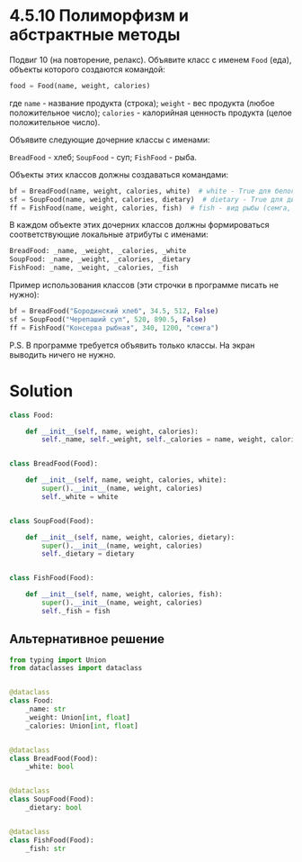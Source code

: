 # 4.5.10 Полиморфизм и абстрактные методы

Подвиг 10 (на повторение, релакс). Объявите класс с именем `Food` (еда), объекты которого создаются командой:

```python
food = Food(name, weight, calories)
```

где `name` - название продукта (строка); `weight` - вес продукта (любое положительное число); `calories` - калорийная
ценность продукта (целое положительное число).

Объявите следующие дочерние классы с именами:

`BreadFood` - хлеб;
`SoupFood` - суп;
`FishFood` - рыба.

Объекты этих классов должны создаваться командами:

```python
bf = BreadFood(name, weight, calories, white)  # white - True для белого хлеба, False - для остальных
sf = SoupFood(name, weight, calories, dietary)  # dietary - True для диетического супа, False - для других видов
ff = FishFood(name, weight, calories, fish)  # fish - вид рыбы (семга, окунь, сардина и т.д.)
```

В каждом объекте этих дочерних классов должны формироваться соответствующие локальные атрибуты с именами:

```python
BreadFood: _name, _weight, _calories, _white
SoupFood: _name, _weight, _calories, _dietary
FishFood: _name, _weight, _calories, _fish
```

Пример использования классов (эти строчки в программе писать не нужно):

```python
bf = BreadFood("Бородинский хлеб", 34.5, 512, False)
sf = SoupFood("Черепаший суп", 520, 890.5, False)
ff = FishFood("Консерва рыбная", 340, 1200, "семга")
```

P.S. В программе требуется объявить только классы. На экран выводить ничего не нужно.

# Solution

```python
class Food:

    def __init__(self, name, weight, calories):
        self._name, self._weight, self._calories = name, weight, calories


class BreadFood(Food):

    def __init__(self, name, weight, calories, white):
        super().__init__(name, weight, calories)
        self._white = white


class SoupFood(Food):

    def __init__(self, name, weight, calories, dietary):
        super().__init__(name, weight, calories)
        self._dietary = dietary


class FishFood(Food):

    def __init__(self, name, weight, calories, fish):
        super().__init__(name, weight, calories)
        self._fish = fish
```

## Альтернативное решение

```python
from typing import Union
from dataclasses import dataclass


@dataclass
class Food:
    _name: str
    _weight: Union[int, float]
    _calories: Union[int, float]


@dataclass
class BreadFood(Food):
    _white: bool


@dataclass
class SoupFood(Food):
    _dietary: bool


@dataclass
class FishFood(Food):
    _fish: str
```